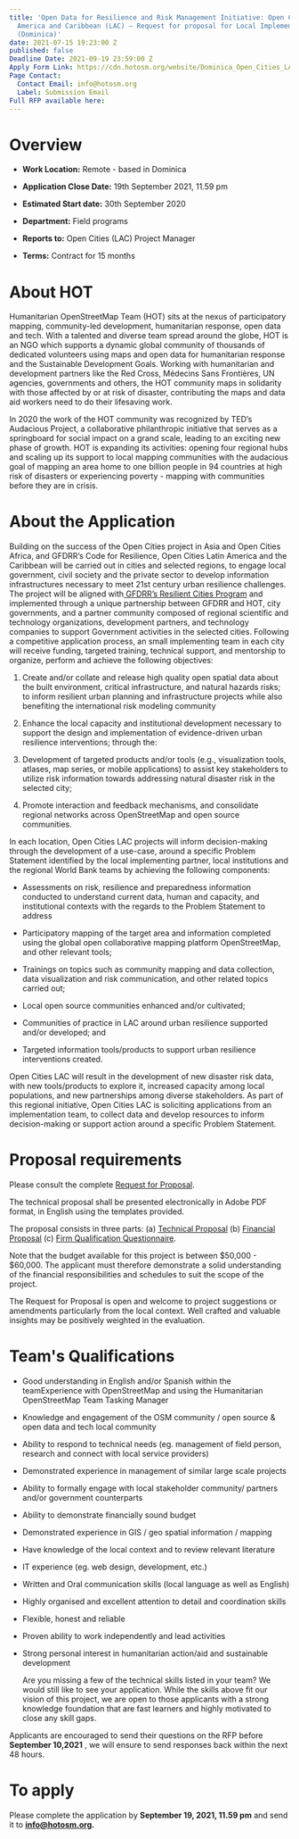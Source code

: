 ```yaml
---
title: 'Open Data for Resilience and Risk Management Initiative: Open Cities Latin
  America and Caribbean (LAC) – Request for proposal for Local Implementation Partners
  (Dominica)'
date: 2021-07-15 19:23:00 Z
published: false
Deadline Date: 2021-09-19 23:59:00 Z
Apply Form Link: https://cdn.hotosm.org/website/Dominica_Open_Cities_LAC_Local_Implementation_TOR_Updated.pdf
Page Contact:
  Contact Email: info@hotosm.org
  Label: Submission Email
Full RFP available here: 
---
```


# **Overview**

* **Work Location:** Remote - based in Dominica

* **Application Close Date:** 19th September 2021, 11.59 pm

* **Estimated Start date:** 30th September 2020

* **Department:** Field programs

* **Reports to:** Open Cities (LAC) Project Manager

* **Terms:** Contract for 15 months

# **About HOT**

Humanitarian OpenStreetMap Team (HOT) sits at the nexus of participatory mapping, community-led development, humanitarian response, open data and tech. With a talented and diverse team spread around the globe, HOT is an NGO which supports a dynamic global community of thousands of dedicated volunteers using maps and open data for humanitarian response and the Sustainable Development Goals. Working with humanitarian and development partners like the Red Cross, Médecins Sans Frontières, UN agencies, governments and others, the HOT community maps in solidarity with those affected by or at risk of disaster, contributing the maps and data aid workers need to do their lifesaving work.

In 2020 the work of the HOT community was recognized by TED’s Audacious Project, a collaborative philanthropic initiative that serves as a springboard for social impact on a grand scale, leading to an exciting new phase of growth. HOT is expanding its activities: opening four regional hubs and scaling up its support to local mapping communities with the audacious goal of mapping an area home to one billion people in 94 countries at high risk of disasters or experiencing poverty - mapping with communities before they are in crisis.

# **About the Application**

Building on the success of the Open Cities project in Asia and Open Cities Africa, and GFDRR’s Code for Resilience, Open Cities Latin America and the Caribbean will be carried out in cities and selected regions, to engage local government, civil society and the private sector to develop information infrastructures necessary to meet 21st century urban resilience challenges. The project will be aligned with[ GFDRR’s Resilient Cities Program](https://www.gfdrr.org/urban-resilience) and implemented through a unique partnership between GFDRR and HOT, city governments, and a partner community composed of regional scientific and technology organizations, development partners, and technology companies to support Government activities in the selected cities. Following a competitive application process, an small implementing team in each city will receive funding, targeted training, technical support, and mentorship to organize, perform and achieve the following objectives:

1. Create and/or collate and release high quality open spatial data about the built environment, critical infrastructure, and natural hazards risks; to inform resilient urban planning and infrastructure projects while also benefiting the international risk modeling community

2. Enhance the local capacity and institutional development necessary to support the design and implementation of evidence-driven urban resilience interventions; through the:

3. Development of targeted products and/or tools (e.g., visualization tools, atlases, map series, or mobile applications) to assist key stakeholders to utilize risk information towards addressing natural disaster risk in the selected city;

4. Promote interaction and feedback mechanisms, and consolidate regional networks across OpenStreetMap and open source communities.

In each location, Open Cities LAC projects will inform decision-making through the development of a use-case, around a specific Problem Statement identified by the local implementing partner, local institutions and the regional World Bank teams by achieving the following components:

* Assessments on risk, resilience and preparedness information conducted to understand current data, human and capacity, and institutional contexts with the regards to the Problem Statement to address

* Participatory mapping of the target area and information completed using the global open collaborative mapping platform OpenStreetMap, and other relevant tools;

* Trainings on topics such as community mapping and data collection, data visualization and risk communication, and other related topics carried out;

* Local open source communities enhanced and/or cultivated;

* Communities of practice in LAC around urban resilience supported and/or developed; and

* Targeted information tools/products to support urban resilience interventions created.

Open Cities LAC will result in the development of new disaster risk data, with new tools/products to explore it, increased capacity among local populations, and new partnerships among diverse stakeholders. As part of this regional initiative, Open Cities LAC is soliciting applications from an implementation team, to collect data and develop resources to inform decision-making or support action around a specific Problem Statement.

# Proposal requirements

Please consult the complete [Request for Proposal](https://cdn.hotosm.org/website/Dominica_Open_Cities_LAC-Local_Implementation_TOR.pdf).

The technical proposal shall be presented electronically in Adobe PDF format, in English using the templates provided.

The proposal consists in three parts: (a) [Technical Proposal](https://drive.google.com/file/d/1XEdm31Hwwmu6GXcV6GkaJgQOh16csoi_/view) (b) [Financial Proposal](https://docs.google.com/spreadsheets/d/1F4Uyhu5AtignqQ7ck-XlaTOM6mKojpqGeLzO4MQRCoY/edit#gid=0) (c) [Firm Qualification Questionnaire](https://docs.google.com/document/d/1UaxpMFC19h02i1Bx5QnB8mi4A1ZHRPu0MJzlBc0e9lA/edit).

Note that the budget available for this project is between $50,000 - $60,000. The applicant must therefore demonstrate a solid understanding of the financial responsibilities and schedules to suit the scope of the project.

The Request for Proposal is open and welcome to project suggestions or amendments particularly from the local context. Well crafted and valuable insights may be positively weighted in the evaluation.

# Team's Qualifications

* Good understanding in English and/or Spanish within the teamExperience with OpenStreetMap and using the Humanitarian OpenStreetMap Team Tasking Manager

* Knowledge and engagement of the OSM community / open source & open data and tech local community

* Ability to respond to technical needs (eg. management of field person, research and connect with local service providers)

* Demonstrated experience in management of similar large scale projects

* Ability to formally engage with local stakeholder community/ partners and/or government counterparts

* Ability to demonstrate financially sound budget

* Demonstrated experience in GIS / geo spatial information / mapping

* Have knowledge of the local context and to review relevant literature

* IT experience (eg. web design, development, etc.)

* Written and Oral communication skills (local language as well as English)

* Highly organised and excellent attention to detail and coordination skills

* Flexible, honest and reliable

* Proven ability to work independently and lead activities

* Strong personal interest in humanitarian action/aid and sustainable development

  Are you missing a few of the technical skills listed in your team? We would still like to see your application. While the skills above fit our vision of this project, we are open to those applicants with a strong knowledge foundation that are fast learners and highly motivated to close any skill gaps.

Applicants are encouraged to send their questions on the RFP before **September 10,2021** , we will ensure to send responses back within the next 48 hours.

# To apply

Please complete the application by **September 19, 2021, 11.59 pm** and send it to **info@hotosm.org.**